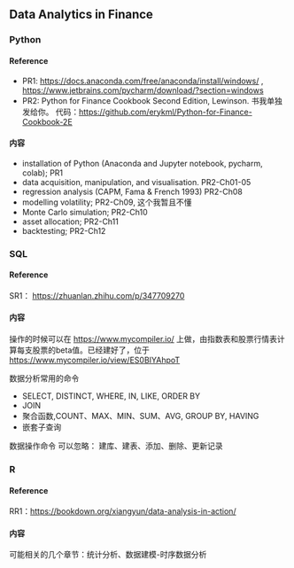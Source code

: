 ## Data Analytics in Finance

### Python 
#### Reference
* PR1: https://docs.anaconda.com/free/anaconda/install/windows/ , https://www.jetbrains.com/pycharm/download/?section=windows 
* PR2: Python for Finance Cookbook Second Edition, Lewinson. 书我单独发给你。 代码：https://github.com/erykml/Python-for-Finance-Cookbook-2E
#### 内容
* installation of Python (Anaconda and Jupyter notebook, pycharm, colab); PR1
* data acquisition, manipulation, and visualisation. PR2-Ch01-05
* regression analysis (CAPM, Fama & French 1993)  PR2-Ch08
* modelling volatility; PR2-Ch09, 这个我暂且不懂
* Monte Carlo simulation; PR2-Ch10
* asset allocation; PR2-Ch11
* backtesting; PR2-Ch12

### SQL
#### Reference 
SR1： https://zhuanlan.zhihu.com/p/347709270
#### 内容
操作的时候可以在 https://www.mycompiler.io/ 上做，由指数表和股票行情表计算每支股票的beta值。已经建好了，位于 https://www.mycompiler.io/view/ES0BIYAhpoT

数据分析常用的命令
* SELECT, DISTINCT, WHERE, IN, LIKE, ORDER BY
* JOIN
* 聚合函数,COUNT、MAX、MIN、SUM、AVG,  GROUP BY, HAVING
* 嵌套子查询

数据操作命令
可以忽略： 建库、建表、添加、删除、更新记录

### R
#### Reference 
RR1：https://bookdown.org/xiangyun/data-analysis-in-action/
#### 内容
可能相关的几个章节：统计分析、数据建模-时序数据分析


